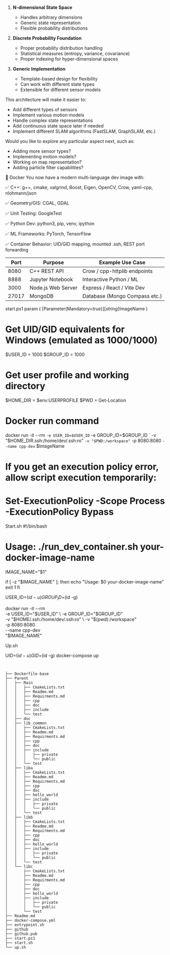 
1. **N-dimensional State Space**
    - Handles arbitrary dimensions
    - Generic state representation
    - Flexible probability distributions

2. **Discrete Probability Foundation**
    - Proper probability distribution handling
    - Statistical measures (entropy, variance, covariance)
    - Proper indexing for hyper-dimensional spaces

3. **Generic Implementation**
    - Template-based design for flexibility
    - Can work with different state types
    - Extensible for different sensor models

This architecture will make it easier to:
- Add different types of sensors
- Implement various motion models
- Handle complex state representations
- Add continuous state space later if needed
- Implement different SLAM algorithms (FastSLAM, GraphSLAM, etc.)

Would you like to explore any particular aspect next, such as:
- Adding more sensor types?
- Implementing motion models?
- Working on map representation?
- Adding particle filter capabilities?







🧹 Docker
You now have a modern multi-language dev image with:
 
✅ C++: g++, cmake, valgrind, Boost, Eigen, OpenCV, Crow, yaml-cpp, nlohmann/json
 
✅ Geometry/GIS: CGAL, GDAL
 
✅ Unit Testing: GoogleTest
 
✅ Python Dev: python3, pip, venv, ipython
 
✅ ML Frameworks: PyTorch, TensorFlow
 
✅ Container Behavior: UID/GID mapping, mounted .ssh, REST port forwarding


| Port  | Purpose            | Example Use Case              |
| ----- | ------------------ | ----------------------------- |
| 8080  | C++ REST API       | Crow / cpp-httplib endpoints  |
| 8888  | Jupyter Notebook   | Interactive Python / ML       |
| 3000  | Node.js Web Server | Express / React / Vite Dev    |
| 27017 | MongoDB            | Database (Mongo Compass etc.) |
 

start.ps1
param (
    [Parameter(Mandatory=$true)]
    [string]$ImageName
)
 
# Get UID/GID equivalents for Windows (emulated as 1000/1000)
$USER_ID = 1000
$GROUP_ID = 1000
 
# Get user profile and working directory
$HOME_DIR = $env:USERPROFILE
$PWD = Get-Location
 
# Docker run command
docker run -it --rm `
    -e USER_ID=$USER_ID `
    -e GROUP_ID=$GROUP_ID `
    -v "$HOME_DIR\.ssh:/home/dev/.ssh:ro" `
    -v "$PWD:/workspace" `
    -p 8080:8080 `
    --name cpp-dev `
    $ImageName
 
# If you get an execution policy error, allow script execution temporarily:
# Set-ExecutionPolicy -Scope Process -ExecutionPolicy Bypass
 
Start.sh
#!/bin/bash
 
# Usage: ./run_dev_container.sh your-docker-image-name
IMAGE_NAME="$1"
 
if [ -z "$IMAGE_NAME" ]; then
  echo "Usage: $0 your-docker-image-name"
  exit 1
fi
 
USER_ID=$(id -u)
GROUP_ID=$(id -g)
 
docker run -it --rm \
  -e USER_ID="$USER_ID" \
  -e GROUP_ID="$GROUP_ID" \
  -v "$HOME/.ssh:/home/dev/.ssh:ro" \
  -v "$(pwd):/workspace" \
  -p 8080:8080 \
  --name cpp-dev \
  "$IMAGE_NAME"
 
Up.sh

UID=$(id -u) GID=$(id -g) docker-compose up

```aiignore


├── Dockerfile-base
├── Parent
│   ├── Main
│   │   ├── CmakeLists.txt
│   │   ├── Readme.md
│   │   ├── Requirments.md
│   │   ├── cpp
│   │   ├── doc
│   │   ├── include
│   │   └── test
│   ├── doc
│   ├── lib_common
│   │   ├── CmakeLists.txt
│   │   ├── Readme.md
│   │   ├── Requirments.md
│   │   ├── cpp
│   │   ├── doc
│   │   ├── include
│   │   │   ├── private
│   │   │   └── public
│   │   └── test
│   ├── liba
│   │   ├── CmakeLists.txt
│   │   ├── Readme.md
│   │   ├── Requirments.md
│   │   ├── cpp
│   │   ├── doc
│   │   ├── hello_world
│   │   ├── include
│   │   │   ├── private
│   │   │   └── public
│   │   └── test
│   ├── libb
│   │   ├── CmakeLists.txt
│   │   ├── Readme.md
│   │   ├── Requirments.md
│   │   ├── cpp
│   │   ├── doc
│   │   ├── hello_world
│   │   ├── include
│   │   │   ├── private
│   │   │   └── public
│   │   └── test
│   └── libc
│       ├── CmakeLists.txt
│       ├── Readme.md
│       ├── Requirments.md
│       ├── cpp
│       ├── doc
│       ├── hello_world
│       ├── include
│       │   ├── private
│       │   └── public
│       └── test
├── Readme.md
├── docker-compose.yml
├── entrypoint.sh
├── github
├── github.pub
├── start.ps1
├── start.sh
└── up.sh

```
